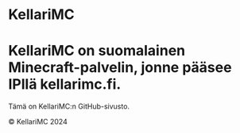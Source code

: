 # KellariMC

# KellariMC on suomalainen Minecraft-palvelin, jonne pääsee IPllä **kellarimc.fi**.

Tämä on KellariMC:n GitHub-sivusto.

© KellariMC 2024
